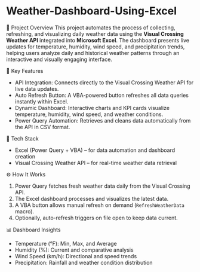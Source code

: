 # Weather-Dashboard-Using-Excel
📘 Project Overview
This project automates the process of collecting, refreshing, and visualizing daily weather data using the **Visual Crossing Weather API** integrated into **Microsoft Excel**. The dashboard presents live updates for temperature, humidity, wind speed, and precipitation trends, helping users analyze daily and historical weather patterns through an interactive and visually engaging interface.

🚀 Key Features
* API Integration: Connects directly to the Visual Crossing Weather API for live data updates.
* Auto Refresh Button: A VBA-powered button refreshes all data queries instantly within Excel.
* Dynamic Dashboard: Interactive charts and KPI cards visualize temperature, humidity, wind speed, and weather conditions.
* Power Query Automation: Retrieves and cleans data automatically from the API in CSV format.

🧠 Tech Stack
* Excel (Power Query + VBA) – for data automation and dashboard creation
* Visual Crossing Weather API – for real-time weather data retrieval

⚙️ How It Works
1. Power Query fetches fresh weather data daily from the Visual Crossing API.
2. The Excel dashboard processes and visualizes the latest data.
3. A VBA button allows manual refresh on demand (`RefreshWeatherData` macro).
4. Optionally, auto-refresh triggers on file open to keep data current.

📊 Dashboard Insights
* Temperature (°F): Min, Max, and Average
* Humidity (%): Current and comparative analysis
* Wind Speed (km/h): Directional and speed trends
* Precipitation: Rainfall and weather condition distribution

